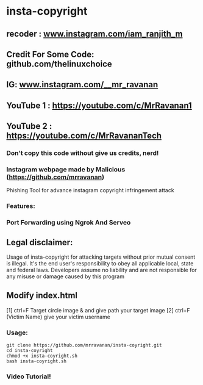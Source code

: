 # insta-copyright
## recoder : www.instagram.com/iam_ranjith_m
## Credit For Some Code: github.com/thelinuxchoice
## IG: www.instagram.com/__mr_ravanan
## YouTube 1 : https://youtube.com/c/MrRavanan1
## YouTube 2 : https://youtube.com/c/MrRavananTech
### Don't copy this code without give us credits, nerd! 
### Instagram webpage made by Malicious (https://github.com/mrravanan)

Phishing Tool for advance instagram copyright infringement attack 

### Features:
### Port Forwarding using Ngrok And Serveo

## Legal disclaimer:

Usage of insta-copyright for attacking targets without prior mutual consent is illegal. It's the end user's responsibility to obey all applicable local, state and federal laws. Developers assume no liability and are not responsible for any misuse or damage caused by this program 

## Modify index.html

[1] ctrl+F Target circle image & and give path your target image
[2] ctrl+F (Victim Name) give your victim username


### Usage:
```
git clone https://github.com/mrravanan/insta-coyright.git
cd insta-coyright
chmod +x insta-coyright.sh
bash insta-coyright.sh
```

### Video Tutorial!
